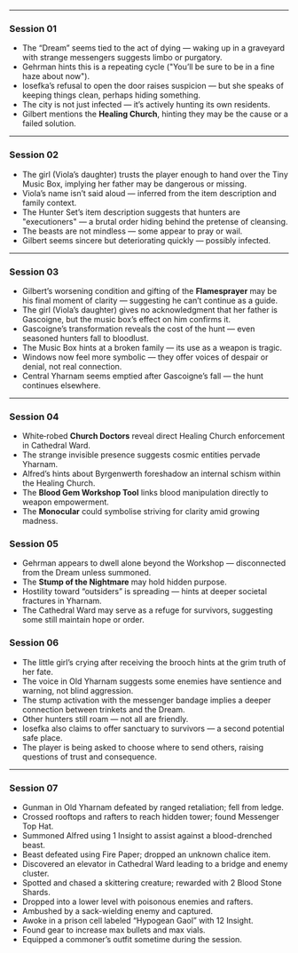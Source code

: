 
---

### Session 01

* The “Dream” seems tied to the act of dying — waking up in a graveyard with strange messengers suggests limbo or purgatory.
* Gehrman hints this is a repeating cycle ("You’ll be sure to be in a fine haze about now").
* Iosefka’s refusal to open the door raises suspicion — but she speaks of keeping things clean, perhaps hiding something.
* The city is not just infected — it’s actively hunting its own residents.
* Gilbert mentions the **Healing Church**, hinting they may be the cause or a failed solution.

---

### Session 02

* The girl (Viola’s daughter) trusts the player enough to hand over the Tiny Music Box, implying her father may be dangerous or missing.
* Viola’s name isn’t said aloud — inferred from the item description and family context.
* The Hunter Set’s item description suggests that hunters are "executioners" — a brutal order hiding behind the pretense of cleansing.
* The beasts are not mindless — some appear to pray or wail.
* Gilbert seems sincere but deteriorating quickly — possibly infected.

---

### Session 03

* Gilbert’s worsening condition and gifting of the **Flamesprayer** may be his final moment of clarity — suggesting he can’t continue as a guide.
* The girl (Viola’s daughter) gives no acknowledgment that her father is Gascoigne, but the music box’s effect on him confirms it.
* Gascoigne’s transformation reveals the cost of the hunt — even seasoned hunters fall to bloodlust.
* The Music Box hints at a broken family — its use as a weapon is tragic.
* Windows now feel more symbolic — they offer voices of despair or denial, not real connection.
* Central Yharnam seems emptied after Gascoigne’s fall — the hunt continues elsewhere.

---


### Session 04

* White‑robed **Church Doctors** reveal direct Healing Church enforcement in Cathedral Ward.  
* The strange invisible presence suggests cosmic entities pervade Yharnam.
* Alfred’s hints about Byrgenwerth foreshadow an internal schism within the Healing Church.  
* The **Blood Gem Workshop Tool** links blood manipulation directly to weapon empowerment.  
* The **Monocular** could symbolise striving for clarity amid growing madness.


### Session 05

* Gehrman appears to dwell alone beyond the Workshop — disconnected from the Dream unless summoned.  
* The **Stump of the Nightmare** may hold hidden purpose.  
* Hostility toward “outsiders” is spreading — hints at deeper societal fractures in Yharnam.  
* The Cathedral Ward may serve as a refuge for survivors, suggesting some still maintain hope or order.


### Session 06
* The little girl’s crying after receiving the brooch hints at the grim truth of her fate.  
* The voice in Old Yharnam suggests some enemies have sentience and warning, not blind aggression.  
* The stump activation with the messenger bandage implies a deeper connection between trinkets and the Dream.  
* Other hunters still roam — not all are friendly.
* Iosefka also claims to offer sanctuary to survivors — a second potential safe place.  
* The player is being asked to choose where to send others, raising questions of trust and consequence.
---

### Session 07

* Gunman in Old Yharnam defeated by ranged retaliation; fell from ledge.
* Crossed rooftops and rafters to reach hidden tower; found Messenger Top Hat.
* Summoned Alfred using 1 Insight to assist against a blood-drenched beast.
* Beast defeated using Fire Paper; dropped an unknown chalice item.
* Discovered an elevator in Cathedral Ward leading to a bridge and enemy cluster.
* Spotted and chased a skittering creature; rewarded with 2 Blood Stone Shards.
* Dropped into a lower level with poisonous enemies and rafters.
* Ambushed by a sack-wielding enemy and captured.
* Awoke in a prison cell labeled “Hypogean Gaol” with 12 Insight.
* Found gear to increase max bullets and max vials.
* Equipped a commoner’s outfit sometime during the session.

